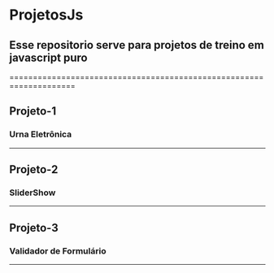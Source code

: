 # ProjetosJs

## Esse repositorio serve para projetos de treino em javascript puro

====================================================================

## Projeto-1
### Urna Eletrônica
-------------------
## Projeto-2
### SliderShow
-------------------
## Projeto-3
### Validador de Formulário
-------------------
